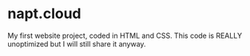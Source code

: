 # napt.cloud
My first website project, coded in HTML and CSS. 
This code is REALLY unoptimized but I will still share it anyway.